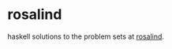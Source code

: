 rosalind
========

haskell solutions to the problem sets at [rosalind](http://rosalind.info/problems/).
